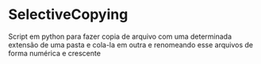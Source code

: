 # SelectiveCopying
Script em python para fazer copia de arquivo com uma determinada extensão de uma pasta e cola-la em outra e renomeando esse arquivos de forma numérica e crescente
